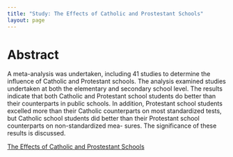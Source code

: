 ```yaml
---
title: "Study: The Effects of Catholic and Prostestant Schools"
layout: page
---
```


# Abstract

A meta-analysis was undertaken, including 41 studies to determine the influence of Catholic and Protestant schools. The analysis examined studies undertaken at both the elementary and secondary school level. The results indicate that both Catholic and Protestant school students do better than their counterparts in public schools. In addition, Protestant school students excelled more than their Catholic counterparts on most standardized tests, but Catholic school students did better than their Protestant school counterparts on non-standardized mea- sures. The significance of these results is discussed.

[The Effects of Catholic and Prostestant Schools](https://files.eric.ed.gov/fulltext/EJ1005832.pdf)

